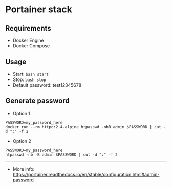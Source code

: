 # Portainer stack

## Requirements

* Docker Engine
* Docker Compose

## Usage

* Start: `bash start`
* Stop: `bash stop`
* Default password: test12345678

## Generate password

* Option 1

```shell
PASSWORD=my_password_here
docker run --rm httpd:2.4-alpine htpasswd -nbB admin $PASSWORD | cut -d ":" -f 2
```

* Option 2

```shell
PASSWORD=my_password_here
htpasswd -nb -B admin $PASSWORD | cut -d ":" -f 2
```

---

* More info: https://portainer.readthedocs.io/en/stable/configuration.html#admin-password
